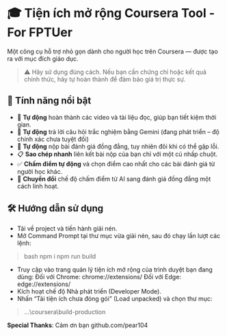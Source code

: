 # 🎓 Tiện ích mở rộng Coursera Tool - For FPTUer


Một công cụ hỗ trợ nhỏ gọn dành cho người học trên Coursera — được tạo ra với mục đích giáo dục.

> ⚠️ Hãy sử dụng đúng cách. Nếu bạn cần chứng chỉ hoặc kết quả chính thức, hãy tự hoàn thành để đảm bảo giá trị thực sự.

## 🚀 Tính năng nổi bật

- 📑 **Tự động** hoàn thành các video và tài liệu đọc, giúp bạn tiết kiệm thời gian.
- 💯 **Tự động** trả lời câu hỏi trắc nghiệm bằng Gemini (đang phát triển – độ chính xác chưa tuyệt đối)
- 🧑 **Tự động** nộp bài đánh giá đồng đẳng, tuy nhiên đôi khi có thể gặp lỗi.
- 📋 **Sao chép nhanh** liên kết bài nộp của bạn chỉ với một cú nhấp chuột.
- ✅ **Chấm điểm tự động** và chọn điểm cao nhất cho các bài đánh giá từ người học khác.
- 🤖 **Chuyển đổi** chế độ chấm điểm từ AI sang đánh giá đồng đẳng một cách linh hoạt.

## 🛠️ Hướng dẫn sử dụng
- Tải về project và tiến hành giải nén.
- Mở Command Prompt tại thư mục vừa giải nén, sau đó chạy lần lượt các lệnh:

>bash
npm i
npm run build
>
- Truy cập vào trang quản lý tiện ích mở rộng của trình duyệt bạn đang dùng:
  Đối với Chrome: chrome://extensions/
  Đối với Edge: edge://extensions/
- Kích hoạt chế độ Nhà phát triển (Developer Mode).
- Nhấn “Tải tiện ích chưa đóng gói” (Load unpacked) và chọn thư mục:
> ...\coursera\build-production

**Special Thanks**: Cảm ơn bạn github.com/pear104
